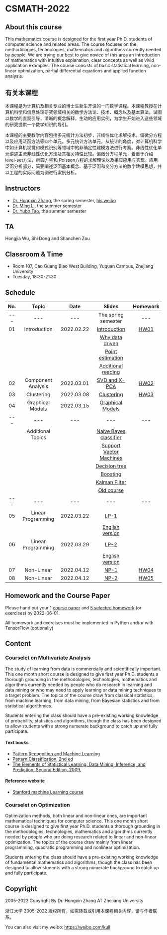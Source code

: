 # CSMATH-2022

## About this course
This mathematics course is designed for the first year Ph.D. students of computer science and related areas. The course focuses on the methodologies, technologies, mathematics and algorithms currently needed by people. We are trying our best to give novice of this area an introduction of mathematics with intuitive explanation, clear concepts as well as vivid application examples. The course consists of basic statistical learning, non-linear optimization, partial differential equations and applied function analysis.

## 有关本课程
本课程是为计算机及相关专业的博士生新生开设的一门数学课程。本课程教授在计算机科学和信息处理研究领域相关的数学方法论、技术、概念以及基本算法。试图以数学的直观引导，清晰的概念解释，生动的应用实例，为学生开始进入这些领域的研究提供一个数学知识的导引。

本课程的主要教学内容包括多元统计方法初步，非线性优化求解技术，偏微分方程以及应用泛函方法等四个单元。多元统计方法单元，从统计的角度，对计算机科学中如计算机视觉和模式识别等领域中的非确定性建模方法进行考察。非线性优化单元讲述主流非线性优化方法及其相关特性比较。偏微分方程单元，着重于介绍level-set方法，椭圆方程和 Poisson方程的求解理论以及相应应用与实现。应用泛函分析部分，简要阐述泛函基本概念、基于泛函和变分方法的数学建模思想，并以工程的实际问题为例进行案例分析。


## Instructors
+ [Dr. Hongxin Zhang](http://www.cad.zju.edu.cn/home/zhx/), the spring semester, [his weibo](https://weibo.com/kull/)
+ [Dr. Ming Li](http://www.cad.zju.edu.cn/liming), the summer semester 
+ [Dr. Yubo Tao](http://www.cad.zju.edu.cn/home/ybtao/), the summer semester

## TA
Hongjia Wu, Shi Dong and Shanchen Zou

## Classroom & Time
+ Room 107, Cao Guang Biao West Building, Yuquan Campus, Zhejiang University
+ Tuesday, 18:30-21:30

## Schedule
|  No. |   Topic             |     Date     |                  Slides                                   |   Homework              |
|:----:|:-------------------:|:------------:|:---------------------------------------------------------:|:-----------------------:|
| ---  |   ---               |  ---         |  The spring semester                                      |   ---                   |
|  01  |  Introduction       |  2022.02.22  |  [Introduction](pdf/csmath-00-introduction.pdf)           |   [HW01](hw/hw01.md)    |
|      |                     |              |  [Why data driven](pdf/csmath-01-data-driven.pdf)         |                         |
|      |                     |              |  [Point estimation](pdf/csmath-01-point_estimation.pdf)   |                         |
|      |                     |              |  [Additional reading](https://engineering.purdue.edu/kak/Trinity.pdf)  |            |
|  02  |  Component Analysis |  2022.03.01  |  [SVD and X-PCA](pdf/csmath-02-component_analysis-2022.pdf)  |  [HW02](hw/hw02.md)  |
|  03  |  Clustering         |  2022.03.08  |  [Clustering](pdf/csmath-03-distance_and_similarity.pdf)  |   [HW03](hw/hw03.md)    |
|  04  |  Graphical Models   |  2022.03.15  |  [Graphical Models](pdf/csmath-04-graphical_models.pdf)   |                         |
| ---  |   ---               |  ---         |  ---                                                      |   ---                   |
|      |  Additional Topics  |              |  [Naive Bayes classifier](pdf/ML2007-naive_bayes_classification.pdf)   |            |
|      |                     |              |  [Support Vector Machines](pdf/ML2007-SVM.pdf)            |                         |
|      |                     |              |  [Decision tree](pdf/ML2007-decision_tree.pdf)            |                         |
|      |                     |              |  [Boosting](pdf/ML2007-boosting.pdf)                      |                         |
|      |                     |              |  [Kalman Filter](pdf/ML2007-kalman_filter.pdf)            |                         |
|      |                     |              |  [Old course](http://www.cad.zju.edu.cn/home/zhx/ML/index_2007.html)   |            |
| ---  |   ---               |  ---         |  ---                                                      |   ---                   |
|  05  |  Linear Programming |  2022.03.22  |  [LP-1](pdf/csmath-05-linear_programming.pdf)             |                         |
|      |                     |              |  [English version](pdf/csmath-05-linear_programming_en.pdf)       |                 |
|  06  |  Linear Programming |  2022.03.29  |  [LP-2](pdf/csmath-06-linear_programming_and_dual_methods.pdf)    |                 |
|      |                     |              |  [English version](pdf/csmath-06-linear_programming_and_dual_methods_en.pdf)    |   |
|  07  |  Non-Linear         |  2022.04.12  |  [NP-1](pdf/csmath-07-nonlinear.pdf)                      |   [HW04](hw/hw04.md)    |
|  08  |  Non-Linear         |  2022.04.12  |  [NP-2](pdf/csmath-08-nonlinear_and_qp.pdf)               |   [HW05](hw/hw05.md)    |


## Homework and the Course Paper
Please hand out your 1 [course paper](coursepaper/README.md) and [5 selected homework](hw/README.md) (or exercises) by 2022-06-01. 

All homework and exercises must be implemented in Python and/or with TensorFlow (optionally) 

## Content

### Courselet on Multivariate Analysis
The study of learning from data is commercially and scientifically important. This one month short course is designed to give first year Ph.D. students a thorough grounding in the methodologies, technologies, mathematics and algorithms currently needed by people who do research in learning and data mining or who may need to apply learning or data mining techniques to a target problem. The topics of the course draw from classical statistics, from machine learning, from data mining, from Bayesian statistics and from statistical algorithmics.

Students entering the class should have a pre-existing working knowledge of probability, statistics and algorithms, though the class has been designed to allow students with a strong numerate background to catch up and fully participate.

#### Text books
+ [Pattern Recognition and Machine Learning](http://research.microsoft.com/en-us/um/people/cmbishop/prml/)
+ [Pattern Classification, 2nd ed](http://www.rii.ricoh.com/~stork/DHS.html)
+ [The Elements of Statistical Learning: Data Mining, Inference, and Prediction. Second Edition, 2009.](http://www-stat.stanford.edu/~tibs/ElemStatLearn/)

#### Reference website
+ [Stanford machine Learning course](http://www.stanford.edu/class/cs229/)


### Courselet on Optimization
Optimization methods, both linear and non-linear ones, are important mathematical techniques for computer science. This one month short course is designed to give first year Ph.D. students a thorough grounding in the methodologies, technologies, mathematics and algorithms currently needed by people who are doing research related to linear and non-linear optimization. The topics of the course draw mainly from linear programming, quadratic programming and nonlinear optimization.

Students entering the class should have a pre-existing working knowledge of fundamental mathematics and algorithms, though the class has been designed to allow students with a strong numerate background to catch up and fully participate.

## Copyright
2005-2022 Copyright By Dr. Hongxin Zhang AT Zhejiang University

浙江大学 2005-2022 版权所有，如需转载或引用本课程相关内容，请与作者联系。

You can also visit my weibo: https://weibo.com/kull
